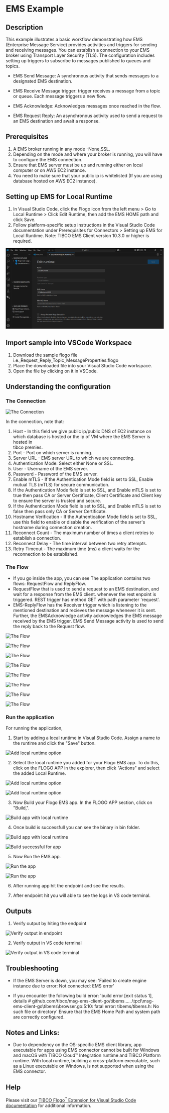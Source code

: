 # EMS Example

## Description

This example illustrates a basic workflow demonstrating how EMS (Enterprise Message Service) provides activities and triggers for sending and receiving messages. You can establish a connection to your EMS broker using Transport Layer Security (TLS).
The configuration includes setting up triggers to subscribe to messages published to queues and topics.

* EMS Send Message: A synchronous activity that sends messages to a designated EMS destination.

* EMS Receive Message trigger: trigger receives a message from a topic or queue. Each message triggers a new flow.

* EMS Acknowledge: Acknowledges messages once reached in the flow.

* EMS Request Reply: An asynchronous activity used to send a request to an EMS destination and await a response.

## Prerequisites

1. A EMS broker running in any mode -None,SSL.
2. Depending on the mode and where your broker is running, you will have to configure the EMS connection.
3. Ensure that EMS server must be up and running either on local computer or on AWS EC2 instance.
4. You need to make sure that your public ip is whitelisted (If you are using database hosted on AWS EC2 instance).

## Setting up EMS for Local Runtime
1. In Visual Studio Code, click the Flogo icon from the left menu > Go to Local Runtime > Click Edit Runtime, then add the EMS HOME path and click Save.
2. Follow platform-specific setup instructions in the Visual Studio Code documentation under Prerequisites for Connectors > Setting up EMS for Local Runtime.
Note: TIBCO EMS Client version 10.3.0 or higher is required.

![Setting up EMS for Local Runtime](../../../../images/EMS/RequestReply/1.png) 
  

## Import sample into VSCode Workspace

1. Download the sample flogo file i.e.,Request_Reply_Topic_MessageProperties.flogo
2. Place the downloaded file into your Visual Studio Code workspace.
3. Open the file by clicking on it in VSCode.

## Understanding the configuration

### The Connection

![The Connection](../../../images/EMS/RequestReply/2.png)

In the connection, note that:

1.  Host - In this field we give public ip/public DNS of EC2 instance on which database is hosted or the ip of VM where the EMS Server is hosted in    
tibco premies.
2.  Port - Port on which server is running. 
3.  Server URL - EMS server URL to which we are connecting.
4.  Authentication Mode: Select either None or SSL.
4.  User - Username of the EMS server.
5.  Password - Password of the EMS server.
6.  Enable mTLS - If the Authentication Mode field is set to SSL, Enable mutual TLS (mTLS) for secure communication.
7.  If the Authentication Mode field is set to SSL, and Enable mTLS is set to true then pass CA or Server Certificate, Client Certificate and Client key to ensure the server is trusted and secure.
8.  If the Authentication Mode field is set to SSL, and Enable mTLS is set to false then pass only CA or Server Certificate.
9.  Hostname Verification - If the Authentication Mode field is set to SSL, use this field to enable or disable the verification of the server's hostname during connection creation.
10. Reconnect Count - The maximum number of times a client retries to establish a connection.
11. Reconnect Delay - The time interval between two retry attempts.
12. Retry Timeout - The maximum time (ms) a client waits for the reconnection to be established.


### The Flow

* If you go inside the app, you can see The application contains two flows: RequestFlow and ReplyFlow.
* RequestFlow that is used to send a request to an EMS destination, and wait for a response from the EMS client. whenever the rest enpoint is triggered. REST trigger has method GET with path parameter 'request'.
* EMS-ReplyFlow has the Receiver trigger which is listening to the mentioned destination and recieves the message whenever it is sent. Further, the EMSAcknowledge activity acknowledges the EMS message received by the EMS trigger. EMS Send Message activity is used to send the reply back to the Request flow.


![The Flow](../../../images/EMS/RequestReply/3.png)

![The Flow](../../../images/EMS/RequestReply/4.png)

![The Flow](../../../images/EMS/RequestReply/5.png)

![The Flow](../../../images/EMS/RequestReply/6.png)

![The Flow](../../../images/EMS/RequestReply/7.png)

![The Flow](../../../images/EMS/RequestReply/8.png)

![The Flow](../../../images/EMS/RequestReply/9.png)

![The Flow](../../../images/EMS/RequestReply/10.png)


### Run the application

For running the application, 
1. Start by adding a local runtime in Visual Studio Code. Assign a name to the runtime and click the "Save" button.

![Add local runtime option](../../../images/EMS/RequestReply/11.png)

2. Select the local runtime you added for your Flogo EMS app. To do this, click on the FLOGO APP in the explorer, then click "Actions" and select the added Local Runtime.

![Add local runtime option](../../../images/EMS/RequestReply/12.png)

![Add local runtime option](../../../images/EMS/RequestReply/13.png)

3. Now Build your Flogo EMS app. In the FLOGO APP section, click on "Build,".

![Build app with local runtime](../../../images/EMS/RequestReply/14.png)

4. Once build is successfull you can see the binary in bin folder.

![Build app with local runtime](../../../images/EMS/RequestReply/15.png)

![Build successful for app](../../../images/EMS/RequestReply/16.png)

5. Now Run the EMS app. 

![Run the app](../../../images/EMS/RequestReply/17.png)

![Run the app](../../../images/EMS/RequestReply/18.png)

6. After running app hit the endpoint and see the results.

7. After endpoint hit you will able to see the logs in VS code terminal.


## Outputs

1. Verify output by hiting the endpoint

![Verify output in endpoint](../../../images/EMS/RequestReply/19.png)

2. Verify output in VS code terminal

![Verify output in VS code terminal](../../../images/EMS/RequestReply/20.png)


## Troubleshooting

* If the EMS Server is down, you may see: 
'Failed to create engine instance due to error: Not connected: EMS error'

* If you encounter the following build error:
 'build error [exit status 1], details # github.com/tibco/msg-ems-client-go/tibems..\..\..\tpcl\msg-ems-client-go\tibems\browser.go:5:10: fatal error: tibems/tibems.h: No such file or directory'
 Ensure that the EMS Home Path and system path are correctly configured.

## Notes and Links:

* Due to dependency on the OS-specific EMS client library, app executable for apps using EMS connector cannot be built for Windows and macOS with TIBCO Cloud™ Integration runtime and TIBCO Platform runtime. With local runtime, building a cross-platform executable, such as a Linux executable on Windows, is not supported when using the EMS connector.

## Help

Please visit our [TIBCO Flogo<sup>&trade;</sup> Extension for Visual Studio Code documentation](https://docs.tibco.com/products/tibco-flogo-extension-for-visual-studio-code-latest) for additional information.

